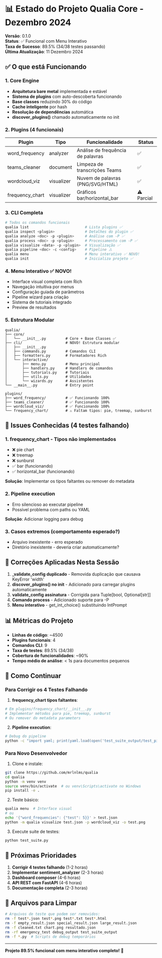 # 📊 Estado do Projeto Qualia Core - Dezembro 2024

**Versão**: 0.1.0  
**Status**: ✅ Funcional com Menu Interativo  
**Taxa de Sucesso**: 89.5% (34/38 testes passando)  
**Última Atualização**: 11 Dezembro 2024

## ✅ O que está Funcionando

### 1. Core Engine
- **Arquitetura bare metal** implementada e estável
- **Sistema de plugins** com auto-descoberta funcionando
- **Base classes** reduzindo 30% do código
- **Cache inteligente** por hash
- **Resolução de dependências** automática
- **discover_plugins()** chamado automaticamente no init

### 2. Plugins (4 funcionais)
| Plugin | Tipo | Funcionalidade | Status |
|--------|------|----------------|--------|
| word_frequency | analyzer | Análise de frequência de palavras | ✅ |
| teams_cleaner | document | Limpeza de transcrições Teams | ✅ |
| wordcloud_viz | visualizer | Nuvem de palavras (PNG/SVG/HTML) | ✅ |
| frequency_chart | visualizer | Gráficos bar/horizontal_bar | ⚠️ Parcial |

### 3. CLI Completa
```bash
# Todos os comandos funcionais
qualia list                          # Lista plugins ✅
qualia inspect <plugin>              # Detalhes do plugin ✅
qualia analyze <doc> -p <plugin>     # Análise com -P ✅
qualia process <doc> -p <plugin>     # Processamento com -P ✅
qualia visualize <data> -p <plugin>  # Visualização ✅
qualia pipeline <doc> -c <config>    # Pipeline ⚠️
qualia menu                          # Menu interativo ✅ NOVO!
qualia init                          # Inicializa projeto ✅
```

### 4. Menu Interativo ✅ NOVO!
- Interface visual completa com Rich
- Navegação intuitiva por menus
- Configuração guiada de parâmetros
- Pipeline wizard para criação
- Sistema de tutoriais integrado
- Preview de resultados

### 5. Estrutura Modular
```
qualia/
├── core/
│   └── __init__.py         # Core + Base Classes ✅
├── cli/                    # NOVO! Estrutura modular
│   ├── __init__.py
│   ├── commands.py         # Comandos CLI
│   ├── formatters.py       # Formatadores Rich
│   └── interactive/
│       ├── menu.py         # Menu principal
│       ├── handlers.py     # Handlers de comandos
│       ├── tutorials.py    # Tutoriais
│       ├── utils.py        # Utilidades
│       └── wizards.py      # Assistentes
└── __main__.py             # Entry point

plugins/
├── word_frequency/         # ✅ Funcionando 100%
├── teams_cleaner/          # ✅ Funcionando 100%
├── wordcloud_viz/          # ✅ Funcionando 100%
└── frequency_chart/        # ⚠️ Faltam tipos: pie, treemap, sunburst
```

## 🐛 Issues Conhecidas (4 testes falhando)

### 1. frequency_chart - Tipos não implementados
- ❌ pie chart
- ❌ treemap
- ❌ sunburst
- ✅ bar (funcionando)
- ✅ horizontal_bar (funcionando)

**Solução**: Implementar os tipos faltantes ou remover do metadata

### 2. Pipeline execution
- Erro silencioso ao executar pipeline
- Possível problema com paths ou YAML

**Solução**: Adicionar logging para debug

### 3. Casos extremos (comportamento esperado?)
- Arquivo inexistente - erro esperado
- Diretório inexistente - deveria criar automaticamente?

## 🔧 Correções Aplicadas Nesta Sessão

1. **_validate_config duplicado** - Removida duplicação que causava KeyError 'width'
2. **discover_plugins() no init** - Adicionado para carregar plugins automaticamente
3. **validate_config assinatura** - Corrigida para Tuple[bool, Optional[str]]
4. **Comando process** - Adicionado suporte para -P
5. **Menu interativo** - get_int_choice() substituindo IntPrompt

## 📊 Métricas do Projeto

- **Linhas de código**: ~4500
- **Plugins funcionais**: 4
- **Comandos CLI**: 9
- **Taxa de testes**: 89.5% (34/38)
- **Cobertura de funcionalidades**: ~90%
- **Tempo médio de análise**: < 1s para documentos pequenos

## 🎯 Como Continuar

### Para Corrigir os 4 Testes Falhando

1. **frequency_chart tipos faltantes**:
```python
# Em plugins/frequency_chart/__init__.py
# Implementar métodos para pie, treemap, sunburst
# Ou remover do metadata parameters
```

2. **Pipeline execution**:
```bash
# Debug do pipeline
python -c "import yaml; print(yaml.load(open('test_suite_output/test_pipeline.yaml')))"
```

### Para Novo Desenvolvedor

1. Clone e instale:
```bash
git clone https://github.com/mrlnlms/qualia
cd qualia
python -m venv venv
source venv/bin/activate  # ou venv\Scripts\activate no Windows
pip install -e .
```

2. Teste básico:
```bash
qualia menu  # Interface visual
# ou
echo '{"word_frequencies": {"test": 5}}' > test.json
python -m qualia visualize test.json -p wordcloud_viz -o test.png
```

3. Execute suite de testes:
```bash
python test_suite.py
```

## 🚀 Próximas Prioridades

1. **Corrigir 4 testes falhando** (1-2 horas)
2. **Implementar sentiment_analyzer** (2-3 horas)
3. **Dashboard composer** (4-6 horas)
4. **API REST com FastAPI** (4-6 horas)
5. **Documentação completa** (2-3 horas)

## 📁 Arquivos para Limpar

```bash
# Arquivos de teste que podem ser removidos:
rm -f test*.json test*.png test*.txt test*.html
rm -f empty_result.json special_result.json large_result.json
rm -f cleaned.txt chart.png resultado.json
rm -rf emergency_test debug_output test_suite_output
rm -f *.py  # Scripts de debug temporários
```

---

**Projeto 89.5% funcional com menu interativo completo!** 🚀